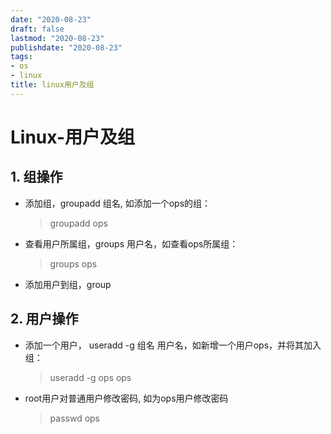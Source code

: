 ```yaml
---
date: "2020-08-23"
draft: false
lastmod: "2020-08-23"
publishdate: "2020-08-23"
tags:
- os
- linux
title: linux用户及组
---
```


# Linux-用户及组

## 1. 组操作

* 添加组，groupadd 组名, 如添加一个ops的组：

  > groupadd ops

* 查看用户所属组，groups 用户名，如查看ops所属组：

  > groups ops

* 添加用户到组，group



## 2. 用户操作

* 添加一个用户， useradd -g 组名 用户名，如新增一个用户ops，并将其加入组：

  > useradd -g ops  ops

* root用户对普通用户修改密码, 如为ops用户修改密码

  > passwd ops
